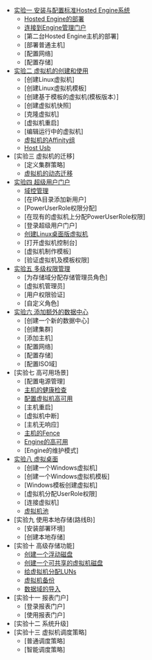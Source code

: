 * [实验一 安装与配置标准Hosted Engine系统]()
  * [Hosted Engine的部署]()
  * [连接到Engine管理门户]()
  * [第二台Hosted Engine主机的部署]
  * [部署普通主机]
  * [配置网络]
  * [配置存储]
* [实验二 虚拟机的创建和使用](../Function_Test/VM_Create_Used.md)
  * [创建Linux虚拟机]
  * [创建Linux虚拟机模板]
  * [创建基于模板的虚拟机(模板版本）]
  * [创建虚拟机快照]
  * [克隆虚拟机]
  * [虚拟机重启]
  * [编辑运行中的虚拟机]
  * [虚拟机的Affinity组](AffinityGroups.md)
  * [Host Usb](Host_Usb.md)
* [实验三 虚拟机的迁移]
  * [定义集群策略]
  * [虚拟机的动态迁移](Function_Test/VM_Live_Migrate.md)
* [实验四 超级用户门户](UserPortal_Test/SuperUserPortal.md)
  * [域控管理](Function_Test/Engine_Manage_Domains.md)
  * [在IPA目录添加新用户]
  * [PowerUserRole权限分配]
  * [在现有的虚拟机上分配PowerUserRole权限]
  * [登录超级用户门户]
  * [创建Linux桌面版虚拟机](UserPortal_Test/VM_Linux_Create.md)
  * [打开虚拟机控制台]
  * [虚拟机制作模板]
  * [验证虚拟机及模板权限]
* [实验五 多级权限管理](UserPortal_Test/Multiple_Permission_Manage.md)
  * [为存储域分配存储管理员角色]
  * [虚拟机管理员]
  * [用户权限验证]
  * [自定义角色]
* [实验六 添加额外的数据中心](Function_Test/Add_Additional_DataCenter.md)
  * [创建一个新的数据中心]
  * [创建集群]
  * [添加主机]
  * [配置网络]
  * [配置存储]
  * [配置ISO域]
* [实验七 高可用场景]
  * [配置电源管理]
  * [主机的健康检查](PMHealthCheck.md)
  * [配置虚拟机高可用](Function_Test/VM_HA.md)
  * [主机重启]
  * [虚拟机中断]
  * [主机无响应]
  * [主机的Fence](Fence.md)
  * [Engine的高可用](HostedEngine_HA.md)
  * [Engine的维护模式]
* [实验八 虚拟桌面](Function_Test/Virtual_Desktop.md)
  * [创建一个Windows虚拟机]
  * [创建一个Windows虚拟机模板]
  * [Windows模板创建虚拟机]
  * [虚拟机分配UserRole权限]
  * [连接虚拟机]
  * [虚拟机池](Function_Test/VM_Pool.md)
* [实验九 使用本地存储(路线B)]
  * [安装部署环境]
  * [创建本地存储]
* [实验十 高级存储功能]
  * [创建一个浮动磁盘](Function_Test/FloatingDisk_Create.md)
  * [创建一个可共享的虚拟机磁盘](Function_Test/ShareDisk_Create.md)
  * [给虚拟机分配LUNs](Function_Test/LUNs_To_VM.md)
  * [虚拟机备份](VM_Backup.md)
  * [数据域的导入](ImportStorageDomain.md)
* [实验十一 报表门户]
  * [登录报表门户]
  * [使用报表门户]
* [实验十二 系统升级]
* [实验十三 虚拟机调度策略]
  * [普通调度策略]
  * [智能调度策略]

